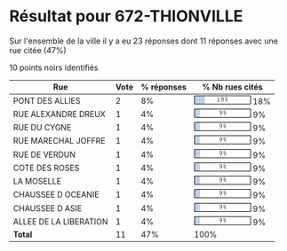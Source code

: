 # Résultat pour 672-THIONVILLE

Sur l'ensemble de la ville il y a eu 23 réponses dont 11 réponses avec une rue citée (47%)

10 points noirs identifiés

| Rue | Vote | % réponses | % Nb rues cités|
|-----|------|------------|----------------|
| PONT DES ALLIES | 2 | 8% | <img src="../../img/bar_18.gif" />&nbsp;18%|
| RUE ALEXANDRE DREUX | 1 | 4% | <img src="../../img/bar_9.gif" />&nbsp;9%|
| RUE DU CYGNE | 1 | 4% | <img src="../../img/bar_9.gif" />&nbsp;9%|
| RUE MARECHAL JOFFRE | 1 | 4% | <img src="../../img/bar_9.gif" />&nbsp;9%|
| RUE DE VERDUN | 1 | 4% | <img src="../../img/bar_9.gif" />&nbsp;9%|
| COTE DES ROSES | 1 | 4% | <img src="../../img/bar_9.gif" />&nbsp;9%|
| LA MOSELLE | 1 | 4% | <img src="../../img/bar_9.gif" />&nbsp;9%|
| CHAUSSEE D OCEANIE | 1 | 4% | <img src="../../img/bar_9.gif" />&nbsp;9%|
| CHAUSSEE D ASIE | 1 | 4% | <img src="../../img/bar_9.gif" />&nbsp;9%|
| ALLEE DE LA LIBERATION | 1 | 4% | <img src="../../img/bar_9.gif" />&nbsp;9%|
| **Total** | 11 | 47% | 100%|
